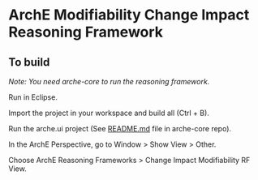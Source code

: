 ArchE Modifiability Change Impact Reasoning Framework
=====================================================

To build
--------

*Note: You need arche-core to run the reasoning framework.*

Run in Eclipse.

Import the project in your workspace and build all (Ctrl + B).

Run the arche.ui project (See [README.md](https://github.com/Arch-E/arche-core/blob/master/README.md) file in arche-core repo).

In the ArchE Perspective, go to Window > Show View > Other.

Choose ArchE Reasoning Frameworks > Change Impact Modifiability RF View.
